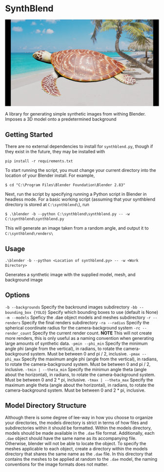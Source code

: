 # SynthBlend
![Basic Render](./renders/render_00000.png)

A library for generating simple synthetic images from withing Blender. Imposes a 3D model onto a predetermined background

## Getting Started
There are no external dependencies to install for ```synthblend.py```, though if they exist in the future, they may be installed with 
```
pip install -r requirements.txt
```
To start running the script, you must change your current directory into the location of your Blender install. For example, 
```console
$ cd "C:\Program Files\Blender Foundation\Blender 2.83"
```
Next, run the script by specifying running a Python script in Blender in headless mode. For a basic working script (assuming that your synthblend directory is stored at ```C:\synthblend\```), run 
```console
$ .\blender -b --python C:\synthblend\synthblend.py -- -w C:\synthblend\synthblend.py
```
This will generate an image taken from a random angle, and output it to ```C:\synthblend\renders\```

## Usage
```console
.\blender -b --python <Location of synthblend.py> -- -w <Work Directory>
```
Generates a synthetic image with the supplied model, mesh, and background image 

## Options 
```-b --backgrounds``` Specify the backround images subdirectory
```-bb --bounding_box {YOLO}``` Specify which bounding boxes to use (default is None)
```-m --models``` Speficy the .dae object models and meshes subdirectory
```-r --renders``` Specify the final renders subdirectory
```-ra --radius``` Specify the spherical coordinate radius for the camera-background system
```-rc --render_count``` Specify the current render count.  **NOTE** This will not create more renders, this is only useful as a naming convention when generating large amounts of synthetic data. 
```-pmin --phi_min``` Specify the minimum angle phi (angle from the vertical), in radians, to rotate the camera-background system. Must be between 0 and pi / 2, inclusive.
```-pmax --phi_max``` Specify the maximum angle phi (angle from the vertical), in radians, to rotate the camera-background system. Must be between 0 and pi / 2, inclusive.
```-tmin | --theta_min``` Specify the minimun angle theta (angle about the horizontal), in radians, to rotate the camera-background system. Must be between 0 and 2 * pi, inclusive.
```-tmax | --theta_max``` Specify the maximum angle theta (angle about the horizontal), in radians, to rotate the camera-background system. Must be between 0 and 2 * pi, inclusive.

## Model Directory Structure
Although there is some degree of lee-way in how you choose to organize your directories, the models directory is strict in terms of how files and subdirectories within it should be formatted. Within the models directory, models should be made available in the ```.dae``` file format. Additionally, each ```.dae``` object should have the same name as its accompanying file. Otherwise, blender will not be able to locate the object. To specify the meshes applicable to each object, create a directory within the models directory that shares the same name as the ```.dae``` file. In this directory that contains the meshes to be applied at random to the ```.dae``` model, the naming conventions for the image formats does not matter.